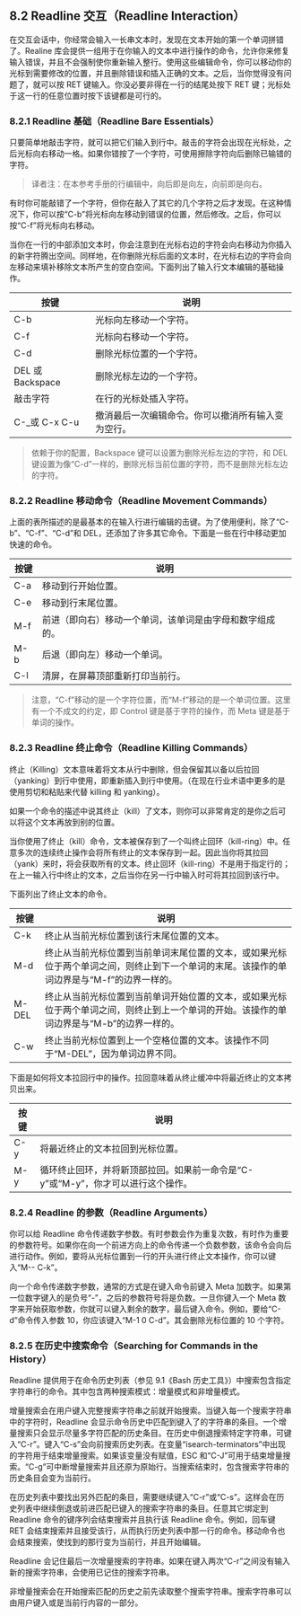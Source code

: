 ## 8.2 Readline 交互（Readline Interaction）

在交互会话中，你经常会输入一长串文本时，发现在文本开始的第一个单词拼错了。Realine 库会提供一组用于在你输入的文本中进行操作的命令，允许你来修复输入错误，并且不会强制使你重新输入整行。使用这些编辑命令，你可以移动你的光标到需要修改的位置，并且删除错误和插入正确的文本。之后，当你觉得没有问题了，就可以按 RET 键输入。你没必要非得在一行的结尾处按下 RET 键；光标处于这一行的任意位置时按下该键都是可行的。

### 8.2.1 Readline 基础（Readline Bare Essentials）

只要简单地敲击字符，就可以把它们输入到行中。敲击的字符会出现在光标处，之后光标向右移动一格。如果你错按了一个字符，可使用擦除字符向后删除已输错的字符。

> 译者注：在本参考手册的行编辑中，向后即是向左，向前即是向右。

有时你可能敲错了一个字符，但你在敲入了其它的几个字符之后才发现。在这种情况下，你可以按“C-b”将光标向左移动到错误的位置，然后修改。之后，你可以按“C-f”将光标向右移动。

当你在一行的中部添加文本时，你会注意到在光标右边的字符会向右移动为你插入的新字符腾出空间。同样地，在你删除光标后面的文本时，在光标右边的字符会向左移动来填补移除文本所产生的空白空间。下面列出了输入行文本编辑的基础操作。

| 按键             | 说明                                               |
| ---------------- | -------------------------------------------------- |
| C-b              | 光标向左移动一个字符。                             |
| C-f              | 光标向右移动一个字符。                             |
| C-d              | 删除光标位置的一个字符。                           |
| DEL 或 Backspace | 删除光标左边的一个字符。                           |
| 敲击字符         | 在行的光标处插入字符。                             |
| C-\_或 C-x C-u   | 撤消最后一次编辑命令。你可以撤消所有输入变为空行。 |

> 依赖于你的配置，Backspace 键可以设置为删除光标左边的字符，和 DEL 键设置为像“C-d”一样的，删除光标当前位置的字符，而不是删除光标左边的字符。

### 8.2.2 Readline 移动命令（Readline Movement Commands）

上面的表所描述的是最基本的在输入行进行编辑的击键。为了使用便利，除了“C-b”、“C-f”、“C-d”和 DEL，还添加了许多其它命令。下面是一些在行中移动更加快速的命令。

| 按键 | 说明                                                     |
| ---- | -------------------------------------------------------- |
| C-a  | 移动到行开始位置。                                       |
| C-e  | 移动到行末尾位置。                                       |
| M-f  | 前进（即向右）移动一个单词，该单词是由字母和数字组成的。 |
| M-b  | 后退（即向左）移动一个单词。                             |
| C-l  | 清屏，在屏幕顶部重新打印当前行。                         |

> 注意，“C-f”移动的是一个字符位置，而“M-f”移动的是一个单词位置。这里有一个不成文的约定，即 Control 键是基于字符的操作，而 Meta 键是基于单词的操作。

### 8.2.3 Readline 终止命令（Readline Killing Commands）

终止（Killing）文本意味着将文本从行中删除，但会保留其以备以后拉回（yanking）到行中使用，即重新插入到行中使用。（在现在行业术语中更多的是使用剪切和粘贴来代替 killing 和 yanking）。

如果一个命令的描述中说其终止（kill）了文本，则你可以非常肯定的是你之后可以将这个文本再放到别的位置。

当你使用了终止（kill）命令，文本被保存到了一个叫终止回环（kill-ring）中。任意多次的连续终止操作会将所有终止的文本保存到一起。因此当你将其拉回（yank）来时，将会获取所有的文本。终止回环（kill-ring）不是用于指定行的；在上一输入行中终止的文本，之后当你在另一行中输入时可将其拉回到该行中。

下面列出了终止文本的命令。

| 按键  | 说明                                                                                                                                      |
| ----- | ----------------------------------------------------------------------------------------------------------------------------------------- |
| C-k   | 终止从当前光标位置到该行末尾位置的文本。                                                                                                  |
| M-d   | 终止从当前光标位置到当前单词末尾位置的文本，或如果光标位于两个单词之间，则终止到下一个单词的末尾。该操作的单词边界是与“M-f”的边界一样的。 |
| M-DEL | 终止从当前光标位置到当前单词开始位置的文本，或如果光标位于两个单词之间，则终止到上一个单词的开始。该操作的单词边界是与“M-b”的边界一样的。 |
| C-w   | 终止当前光标位置到上一个空格位置的文本。该操作不同于“M-DEL”，因为单词边界不同。                                                           |

下面是如何将文本拉回行中的操作。拉回意味着从终止缓冲中将最近终止的文本拷贝出来。

| 按键 | 说明                                                                             |
| ---- | -------------------------------------------------------------------------------- |
| C-y  | 将最近终止的文本拉回到光标位置。                                                 |
| M-y  | 循环终止回环，并将新顶部拉回。如果前一命令是“C-y”或“M-y”，你才可以进行这个操作。 |

### 8.2.4 Readline 的参数（Readline Arguments）

你可以给 Readline 命令传递数字参数。有时参数会作为重复次数，有时作为重要的参数符号。如果你在向一个前进方向上的命令传递一个负数参数，该命令会向后进行动作。例如，要将从光标位置到一行的开头进行终止文本操作，你可以键入“M-- C-k”。

向一个命令传递数字参数，通常的方式是在键入命令前键入 Meta 加数字。如果第一位数字键入的是负号“-”，之后的参数符号将是负数。一旦你键入一个 Meta 数字来开始获取参数，你就可以键入剩余的数字，最后键入命令。例如，要给“C-d”命令传入参数 10，你应该键入“M-1 0 C-d”。其会删除光标位置的 10 个字符。

### 8.2.5 在历史中搜索命令（Searching for Commands in the History）

Readline 提供用于在命令历史列表（参见 9.1《Bash 历史工具》）中搜索包含指定字符串行的命令。其中包含两种搜索模式：增量模式和非增量模式。

增量搜索会在用户键入完整搜索字符串之前就开始搜索。当键入每一个搜索字符串中的字符时，Readline 会显示命令历史中匹配到键入了的字符串的条目。一个增量搜索只会显示尽量多字符匹配的历史条目。在历史中倒退搜索特定字符串，可键入“C-r”。键入“C-s”会向前搜索历史列表。在变量“isearch-terminators”中出现的字符用于结束增量搜索。如果该变量没有赋值，ESC 和“C-J”可用于结束增量搜索。“C-g”可中断增量搜索并且还原为原始行。当搜索结束时，包含搜索字符串的历史条目会变为当前行。

在历史列表中要找出另外匹配的条目，需要继续键入“C-r”或“C-s”。这样会在历史列表中继续倒退或前进匹配已键入的搜索字符串的条目。任意其它绑定到 Readline 命令的键序列会结束搜索并且执行该 Readline 命令。例如，回车键 RET 会结束搜索并且接受该行，从而执行历史列表中那一行的命令。移动命令也会结束搜索，使找到的那行变为当前行，并且开始编辑。

Readline 会记住最后一次增量搜索的字符串。如果在键入两次“C-r”之间没有输入新的搜索字符串，会使用已记住的搜索字符串。

非增量搜索会在开始搜索匹配的历史之前先读取整个搜索字符串。搜索字符串可以由用户键入或是当前行内容的一部分。
